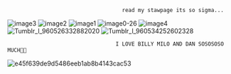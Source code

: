 

                                        read my stawpage its so sigma...

![image3](https://github.com/user-attachments/assets/e5594b82-fc84-45e1-9ff3-2064948e5661) ![image2](https://github.com/user-attachments/assets/2b524367-b416-4f2a-b95a-b73a5278ecc9) ![image1](https://github.com/user-attachments/assets/6e1994f9-88b0-402f-a352-ebdf81c1fb1b) ![image0-26](https://github.com/user-attachments/assets/1310b587-dc5d-42bd-9614-42029ff9c1fd) ![image4](https://github.com/user-attachments/assets/fa428555-dae2-4e02-af53-85df140bb7ed) ![Tumblr_l_960526332882020](https://github.com/user-attachments/assets/a078d646-a872-466d-9431-11acab5f10d3) ![Tumblr_l_960534252602328](https://github.com/user-attachments/assets/e144af19-15db-4d85-a35c-a582be50112b)











                                      I LOVE BILLY MILO AND DAN SOSOSOSO MUCH💞🌺



![e45f639de9d5486eeb1ab8b4143cac53](https://github.com/user-attachments/assets/e33e0d3a-a040-464e-ade2-8892e22d1a64)



